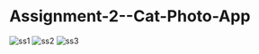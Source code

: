 # Assignment-2--Cat-Photo-App
![ss1](https://github.com/yadnika10/Assignment-2--Cat-Photo-App/assets/122971264/de43b684-8abc-4a47-b6f6-af352918bce9)
![ss2](https://github.com/yadnika10/Assignment-2--Cat-Photo-App/assets/122971264/02f1a91a-6b25-455e-9f8d-c9e0cf4c1567)
![ss3](https://github.com/yadnika10/Assignment-2--Cat-Photo-App/assets/122971264/2ab85841-3f3a-44b2-bf73-0d38ee66f097)
